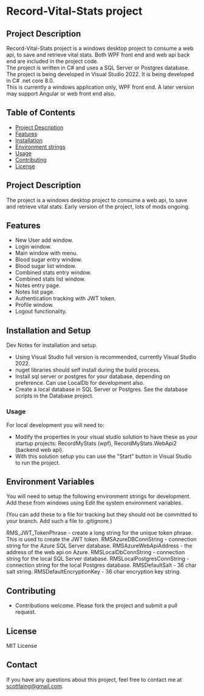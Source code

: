 
# Record-Vital-Stats project

## Project Description

Record-Vital-Stats project is a windows desktop project to consume a web api, to save and retrieve vital stats.  Both WPF front end and
web api back end are included in the project code.  
The project is written in C# and uses a SQL Server or Postgres database.  
The project is being developed in Visual Studio 2022.  It is being developed in C# .net core 8.0.  
This is currently a windows application only, WPF front end. A later version may support Angular or web front end also.

## Table of Contents

* [Project Description](#project-description)
* [Features](#features)
* [Installation](#installation)
* [Environment strings](#env)
* [Usage](#usage)
* [Contributing](#contributing)
* [License](#license)

## Project Description  <a name="project-description"></a>

The project is a windows desktop project to consume a web api, to save and retrieve vital stats. Early version of the project, lots of mods ongoing.  

## Features  <a name="features"></a>

* New User add window.
* Login window.
* Main window with menu.
* Blood sugar entry window.
* Blood sugar list window.
* Combined stats entry window.
* Combined stats list window.
* Notes entry page.
* Notes list page.
* Authentication tracking with JWT token.
* Profile window.
* Logout functionality.


## Installation and Setup  <a name="installation"></a>

Dev Notes for installation and setup. 

* Using Visual Studio full version is recommended, currently Visual Studio 2022.
* nuget libraries should self install during the build process.
* Install sql server or postgres for your database, depending on preference. Can use LocalDb for development also.
* Create a local database in SQL Server or Postgres.  See the database scripts in the Database project.

### Usage  <a name="usage"></a>

For local development you will need to:

* Modify the properties in your visual studio solution to have these as your startup projects: RecordMyStats (wpf), RecordMyStats.WebApi2 (backend web api).
* With this solution setup you can use the "Start" button in Visual Studio to run the project.


## Environment Variables  <a name="env"></a>

You will need to setup the following environment strings for development.  Add these from windows using Edit the system environment variables.  

(You can add these to a file for tracking but they should not be committed to your branch.  Add such a file to .gitignore.)

RMS_JWT_TokenPhrase - create a long string for the unique token phrase.  This is used to create the JWT token.
RMSAzureDBConnString - connection string for the Azure SQL Server database.
RMSAzureWebApiAddress - the address of the web api on Azure.
RMSLocalDbConnString - connection string for the local SQL Server database.
RMSLocalPostgresConnString - connection string for the local Postgres database.
RMSDefaultSalt - 36 char salt string.
RMSDefaultEncryptionKey - 36 char encryption key string.

## Contributing  <a name="contributing"></a>

* Contributions welcome.  Please fork the project and submit a pull request.

## License  <a name="license"></a>

MIT License

## Contact

If you have any questions about this project, feel free to contact me at scottlaing@gmail.com.
